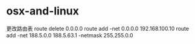 # osx-and-linux
更改路由表
route delete 0.0.0.0
route add -net 0.0.0.0 192.168.100.10
route add -net 188.5.0.0 188.5.63.1 -netmask 255.255.0.0
